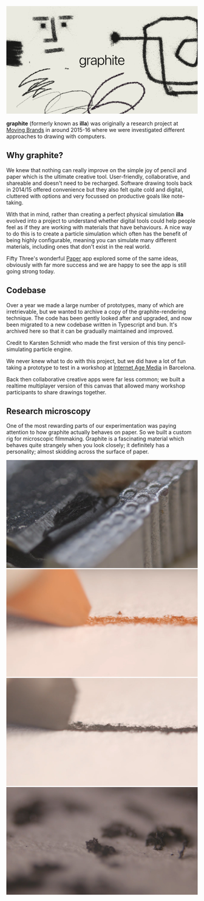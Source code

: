 ![graphite illustration](./docs/graphite-hero.jpg)

**graphite** (formerly known as **illa**) was originally a research project at [Moving Brands](https://movingbrands.com/) in around 2015-16 where we were investigated different approaches to drawing with computers.

## Why graphite?

We knew that nothing can really improve on the simple joy of pencil and paper which is the ultimate creative tool. User-friendly, collaborative, and shareable and doesn't need to be recharged. Software drawing tools back in 2014/15 offered convenience but they also felt quite cold and digital, cluttered with options and very focussed on productive goals like note-taking.

With that in mind, rather than creating a perfect physical simulation **illa** evolved into a project to understand whether digital tools could help people feel as if they are working with materials that have behaviours. A nice way to do this is to create a particle simulation which often has the benefit of being highly configurable, meaning you can simulate many different materials, including ones that don't exist in the real world.

Fifty Three's wonderful [Paper](https://www.youtube.com/watch?v=re0RJPQu0yc) app explored some of the same ideas, obviously with far more success and we are happy to see the app is still going strong today.

## Codebase

Over a year we made a large number of prototypes, many of which are irretrievable, but we wanted to archive a copy of the graphite-rendering technique. The code has been gently looked after and upgraded, and now been migrated to a new codebase written in Typescript and bun. It's archived here so that it can be gradually maintained and improved.

Credit to Karsten Schmidt who made the first version of this tiny pencil-simulating particle engine.

We never knew what to do with this project, but we did have a lot of fun taking a prototype to test in a workshop at [Internet Age Media](https://www.iam-internet.com/) in Barcelona.

Back then collaborative creative apps were far less common; we built a realtime multiplayer version of this canvas that allowed many workshop participants to share drawings together.

## Research microscopy

One of the most rewarding parts of our experimentation was paying attention to how graphite actually behaves on paper. So we built a custom rig for microscopic filmmaking. Graphite is a fascinating material which behaves quite strangely when you look closely; it definitely has a personality; almost skidding across the surface of paper.

![very close up photograph of graphite](./docs/graphite-hero-3.jpg)
![very close up photograph of graphite](./docs/graphite-hero-4.jpg)
![very close up photograph of graphite](./docs/graphite-hero-5.jpg)
![very close up photograph of graphite](./docs/graphite-hero-6.jpg)
